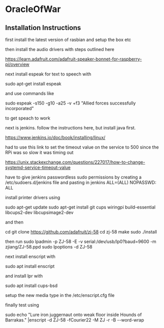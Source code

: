 # OracleOfWar
## Installation Instructions
first install the latest version of rasbian and setup the box etc

then install the audio drivers with steps outlined here

https://learn.adafruit.com/adafruit-speaker-bonnet-for-raspberry-pi/overview

next install espeak for text to speech with 

sudo apt-get install espeak 

and use commands like

sudo espeak -s150 -g10 -a25 -v +f3 "Allied forces successfully incorporated"

to get speach to work

next is jenkins. follow the instructions here, but install java first.

https://www.jenkins.io/doc/book/installing/linux/

had to use this link to set the timeout value on the service to 500 since the RPi was so slow it was timing out

https://unix.stackexchange.com/questions/227017/how-to-change-systemd-service-timeout-value

have to give jenkins passwordless sudo permissions by creating a /etc/sudoers.d/jenkins file and pasting in jenkins ALL=(ALL) NOPASSWD: ALL

install printer drivers using 

sudo apt-get update
sudo apt-get install git cups wiringpi build-essential libcups2-dev libcupsimage2-dev

and then

cd
git clone https://github.com/adafruit/zj-58
cd zj-58
make
sudo ./install

then run 
sudo lpadmin -p ZJ-58 -E -v serial:/dev/usb/lp0?baud=9600 -m zjiang/ZJ-58.ppd
sudo lpoptions -d ZJ-58

next install enscript with

sudo apt install enscript

and install lpr with

sudo apt install cups-bsd

setup the new media type in the /etc/enscript.cfg file

finally test using

sudo echo "Lure iron juggernaut onto weak floor inside Hounds of Barrakas." |enscript -d ZJ-58 -fCourier22 -M ZJ -r -B --word-wrap
